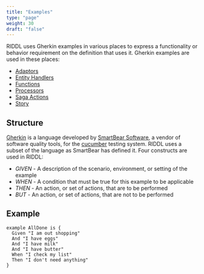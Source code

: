 ```yaml
---
title: "Examples"
type: "page"
weight: 30
draft: "false"
---
```


RIDDL uses Gherkin examples in various places to express a functionality or behavior requirement on
the definition that uses it. Gherkin examples are used in these places:

* [Adaptors](../root/domain/context/adaptor)
* [Entity Handlers](../root/domain/context/entity/handler.md)
* [Functions](./functions.md)
* [Processors](../root/domain/streaming/processor.md)
* [Saga Actions](../root/domain/context/saga)
* [Story](../root/domain/story)

## Structure

[Gherkin](https://cucumber.io/docs/gherkin/) is a language developed by
[SmartBear Software](https://smartbear.com/company/about-us/), a vendor of software quality tools,
for the [cucumber](https://cucumber.io/) testing system. RIDDL uses a subset of the language as
SmartBear has defined it. Four constructs are used in RIDDL:

* _GIVEN_ - A description of the scenario, environment, or setting of the example
* _WHEN_ - A condition that must be true for this example to be applicable
* _THEN_ - An action, or set of actions, that are to be performed
* _BUT_ - An action, or set of actions, that are not to be performed

## Example

```riddl
example AllDone is {
  Given "I am out shopping"
  And "I have eggs"
  And "I have milk"
  And "I have butter"
  When "I check my list"
  Then "I don't need anything"
}
```

